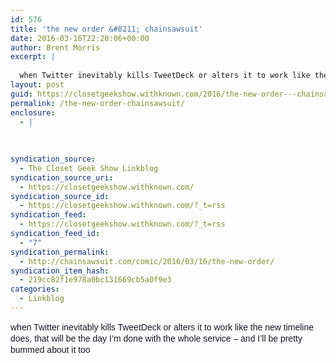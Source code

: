 ```yaml
---
id: 576
title: 'the new order &#8211; chainsawsuit'
date: 2016-03-16T22:20:06+00:00
author: Brent Morris
excerpt: |
  
  when Twitter inevitably kills TweetDeck or alters it to work like the new timeline does, that will be the day I'm done with the whole service - and I'll be pretty bummed about it too
layout: post
guid: https://closetgeekshow.withknown.com/2016/the-new-order---chainsawsuit
permalink: /the-new-order-chainsawsuit/
enclosure:
  - |
    
    
    
syndication_source:
  - The Closet Geek Show Linkblog
syndication_source_uri:
  - https://closetgeekshow.withknown.com/
syndication_source_id:
  - https://closetgeekshow.withknown.com/?_t=rss
syndication_feed:
  - https://closetgeekshow.withknown.com/?_t=rss
syndication_feed_id:
  - "7"
syndication_permalink:
  - http://chainsawsuit.com/comic/2016/03/16/the-new-order/
syndication_item_hash:
  - 219cc82f1e978a0bc131669cb5a0f9e3
categories:
  - Linkblog
---
```

<div class="known-bookmark">
  <p>
    <span style="color: #141823; font-family: helvetica, arial, sans-serif; line-height: 18px; white-space: pre-wrap;">when Twitter inevitably kills TweetDeck or alters it to work like the new timeline does, that will be the day I&#8217;m done with the whole service &#8211; and I&#8217;ll be pretty bummed about it too </span>
  </p>
</div>